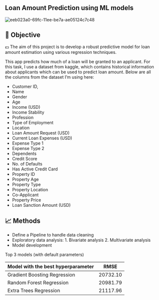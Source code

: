 ## Loan Amount Prediction using ML models
![eeb023a0-69fc-11ee-be7a-ae05124c7c48](https://github.com/user-attachments/assets/6d758efd-9718-44e4-b55f-1e1386069753)


## 🎯 Objective

💵 The aim of this project is to develop a robust predictive model for loan amount estimation using various regression techniques.

This app predicts how much of a loan will be granted to an applicant. For this task, I use a dataset from kaggle, which contains historical information about applicants which can be used to predict loan amount. Below are all the columns from the dataset I’m using here:

- Customer ID,
- Name
- Gender
- Age
- Income (USD)
- Income Stability
- Profession
- Type of Employment
- Location 
- Loan Amount Request (USD)
- Current Loan Expenses (USD)
- Expense Type 1 
- Expense Type 2
- Dependents
- Credit Score
- No. of Defaults
- Has Active Credit Card
- Property ID
- Property Age
- Property Type
- Property Location
- Co-Applicant
- Property Price 
- Loan Sanction Amount (USD)

## 📈 Methods

- Define a Pipeline to handle data cleaning
- Exploratory data analysis: 1. Bivariate analysis  2. Multivariate analysis
- Model development

Top 3 models (with default parameters)

| Model with the best hyperparameter     	                | RMSE 	|
|-------------------	                                    |------------------	|
| Gradient Boosting Regression      	                    | 20732.10 	            |
| Random Forest Regression   	                            | 20981.79            |
| Extra Trees Regression           	                      | 21117.96	            |





